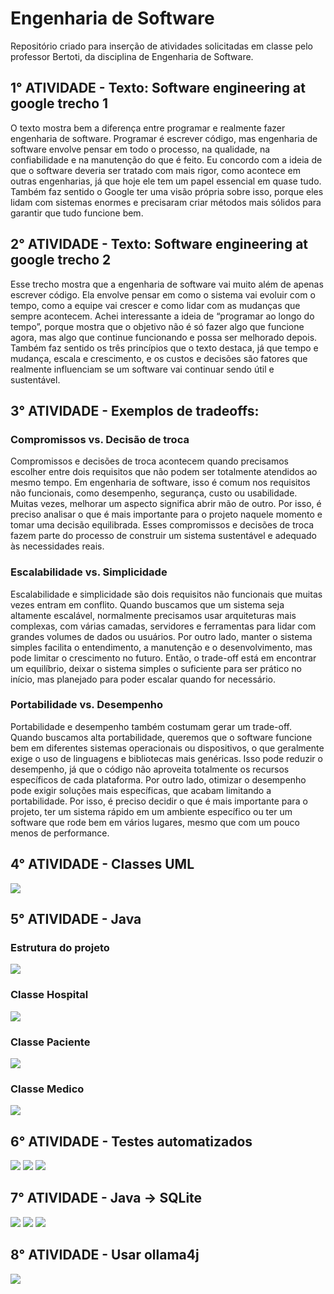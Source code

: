 # Engenharia de Software

Repositório criado para inserção de atividades solicitadas em classe pelo professor Bertoti, da disciplina de Engenharia de Software.

## 1° ATIVIDADE -  Texto: Software engineering at google trecho 1

O texto mostra bem a diferença entre programar e realmente fazer engenharia de software. Programar é escrever código, mas engenharia de software envolve pensar em todo o processo, na qualidade, na confiabilidade e na manutenção do que é feito. Eu concordo com a ideia de que o software deveria ser tratado com mais rigor, como acontece em outras engenharias, já que hoje ele tem um papel essencial em quase tudo. Também faz sentido o Google ter uma visão própria sobre isso, porque eles lidam com sistemas enormes e precisaram criar métodos mais sólidos para garantir que tudo funcione bem.

## 2° ATIVIDADE -  Texto: Software engineering at google trecho 2

Esse trecho mostra que a engenharia de software vai muito além de apenas escrever código. Ela envolve pensar em como o sistema vai evoluir com o tempo, como a equipe vai crescer e como lidar com as mudanças que sempre acontecem. Achei interessante a ideia de “programar ao longo do tempo”, porque mostra que o objetivo não é só fazer algo que funcione agora, mas algo que continue funcionando e possa ser melhorado depois. Também faz sentido os três princípios que o texto destaca, já que tempo e mudança, escala e crescimento, e os custos e decisões são fatores que realmente influenciam se um software vai continuar sendo útil e sustentável.

## 3° ATIVIDADE -  Exemplos de tradeoffs:

### Compromissos vs. Decisão de troca

Compromissos e decisões de troca acontecem quando precisamos escolher entre dois requisitos que não podem ser totalmente atendidos ao mesmo tempo. Em engenharia de software, isso é comum nos requisitos não funcionais, como desempenho, segurança, custo ou usabilidade. Muitas vezes, melhorar um aspecto significa abrir mão de outro. Por isso, é preciso analisar o que é mais importante para o projeto naquele momento e tomar uma decisão equilibrada. Esses compromissos e decisões de troca fazem parte do processo de construir um sistema sustentável e adequado às necessidades reais.

### Escalabilidade vs. Simplicidade

Escalabilidade e simplicidade são dois requisitos não funcionais que muitas vezes entram em conflito. Quando buscamos que um sistema seja altamente escalável, normalmente precisamos usar arquiteturas mais complexas, com várias camadas, servidores e ferramentas para lidar com grandes volumes de dados ou usuários. Por outro lado, manter o sistema simples facilita o entendimento, a manutenção e o desenvolvimento, mas pode limitar o crescimento no futuro. Então, o trade-off está em encontrar um equilíbrio, deixar o sistema simples o suficiente para ser prático no início, mas planejado para poder escalar quando for necessário.


### Portabilidade vs. Desempenho

Portabilidade e desempenho também costumam gerar um trade-off. Quando buscamos alta portabilidade, queremos que o software funcione bem em diferentes sistemas operacionais ou dispositivos, o que geralmente exige o uso de linguagens e bibliotecas mais genéricas. Isso pode reduzir o desempenho, já que o código não aproveita totalmente os recursos específicos de cada plataforma. Por outro lado, otimizar o desempenho pode exigir soluções mais específicas, que acabam limitando a portabilidade. Por isso, é preciso decidir o que é mais importante para o projeto, ter um sistema rápido em um ambiente específico ou ter um software que rode bem em vários lugares, mesmo que com um pouco menos de performance.

## 4° ATIVIDADE - Classes UML

<img src="/EngenhariaDeSoftware/assets/Diagrama_UML.png">

## 5° ATIVIDADE - Java

### Estrutura do projeto
<img src="/EngenhariaDeSoftware/assets/EstruturaDasClasses.png">

### Classe Hospital
<img src="/EngenhariaDeSoftware/assets/ClasseHospital.png">

### Classe Paciente
<img src="/EngenhariaDeSoftware/assets/ClassePaciente.png">

### Classe Medico
<img src="/EngenhariaDeSoftware/assets/ClasseMedico.png">

## 6° ATIVIDADE - Testes automatizados

<img src="/EngenhariaDeSoftware/assets/ClasseTeste01.png">
<img src="/EngenhariaDeSoftware/assets/ClasseTeste02.png">
<img src="/EngenhariaDeSoftware/assets/ClasseTeste03.png">

## 7° ATIVIDADE - Java -> SQLite

<img src="/EngenhariaDeSoftware/assets/ClasseDeConexaoComBancoDeDados01.png">
<img src="/EngenhariaDeSoftware/assets/ClasseDeConexaoComBancoDeDados02.png">
<img src="/EngenhariaDeSoftware/assets/ClasseDeConexaoComBancoDeDados03.png">


## 8° ATIVIDADE - Usar ollama4j

<img src="/EngenhariaDeSoftware/assets/Atividade08Ollama.png">

